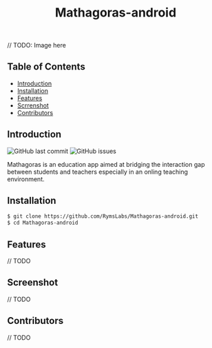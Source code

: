 <h1 align="center"> Mathagoras-android </h1> <br>

// TODO: Image here

## Table of Contents

- [Introduction](#introduction)
- [Installation](#installation)
- [Features](#features)
- [Scrrenshot](#Screenshot)
- [Contributors](#contributors)

## Introduction


![GitHub last commit](https://img.shields.io/github/last-commit/RymsLabs/Mathagoras-android)  ![GitHub issues](https://img.shields.io/github/issues/RymsLabs/Mathagoras-android)

Mathagoras is an education app aimed at bridging the interaction gap between students and teachers especially in an onling teaching environment.

## Installation

```sh
$ git clone https://github.com/RymsLabs/Mathagoras-android.git
$ cd Mathagoras-android
```

## Features

// TODO

## Screenshot

// TODO

## Contributors

// TODO
